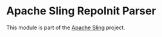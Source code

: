 # Apache Sling RepoInit Parser

This module is part of the [Apache Sling](https://sling.apache.org) project.
